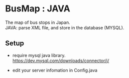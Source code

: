 BusMap : JAVA
===============

The map of bus stops in Japan.<br/>
JAVA: parse XML file, and store in the database (MYSQL). <br/>

## Setup
- require mysql java library. <br/>
https://dev.mysql.com/downloads/connector/j/

-  edit your server infomation in Config.java <br/>
